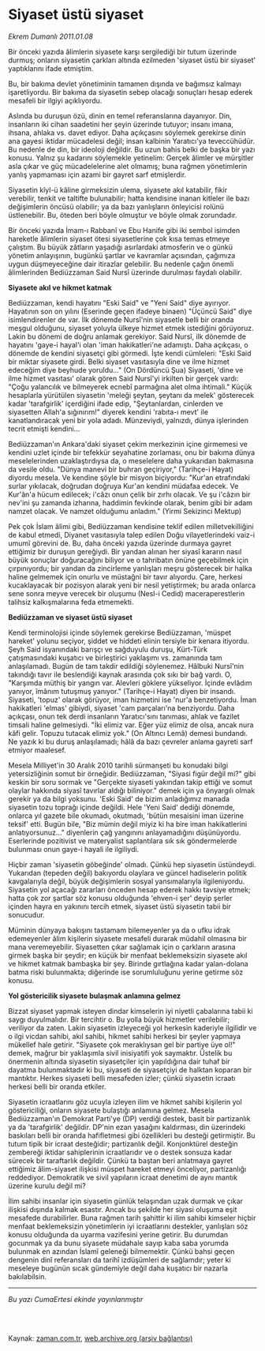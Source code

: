 # Siyaset üstü siyaset

*Ekrem Dumanlı 2011.01.08*

<td class="columnist-detail">
<p>Bir önceki yazıda âlimlerin siyasete karşı sergilediği bir tutum üzerinde durmuş; onların siyasetin çarkları altında ezilmeden 'siyaset üstü bir siyaset' yaptıklarını ifade etmiştim.</p>
<p>
<div id="haberMetinDiv">
<p> Bu, bir bakıma devlet yönetiminin tamamen dışında ve bağımsız kalmayı işaretliyordu. Bir bakıma da siyasetin sebep olacağı sonuçları hesap ederek mesafeli bir ilgiyi açıklıyordu.
<p>Aslında bu duruşun özü, dinin en temel referanslarına dayanıyor. Din, insanların iki cihan saadetini her şeyin üzerinde tutuyor; insanı imana, ihsana, ahlaka vs. davet ediyor. Daha açıkçasını söylemek gerekirse dinin ana gayesi iktidar mücadelesi değil; insan kalbinin Yaratıcı'ya teveccühüdür. Bu nedenle de din, bir ideoloji değildir. Bu uzun bahis belki de başka bir yazı konusu. Yalnız şu kadarını söylemekle yetinelim: Gerçek âlimler ve mürşitler asla çıkar ve güç mücadelelerine alet olmamış; buna rağmen yönetimlerin yanlış yapmaması için azami bir gayret sarf etmişlerdir.
<p>Siyasetin kîyl-ü kâline girmeksizin ulema, siyasete akıl katabilir, fikir verebilir, tenkit ve taltifte bulunabilir; hatta kendisine inanan kitleler ile bazı değişimlerin öncüsü olabilir; ya da bazı yanlışların önleyicisi rolünü üstlenebilir. Bu, öteden beri böyle olmuştur ve böyle olmak zorundadır.
<p>Bir önceki yazıda İmam-ı Rabbanî ve Ebu Hanife gibi iki sembol isimden hareketle âlimlerin siyaset ötesi siyasetlerine çok kısa temas etmeye çalıştım. Bu büyük zâtların yaşadığı asırlardaki atmosferin ve o günkü yönetim anlayışının, bugünkü şartlar ve kavramlar açısından, çağımıza uygun düşmeyeceğine dair itirazlar gelebilir. Bu nedenle çağın önemli âlimlerinden Bediüzzaman Said Nursî üzerinde durulması faydalı olabilir.
<p><b>Siyasete akıl ve hikmet katmak</b>
<p>Bediüzzaman, kendi hayatını "Eski Said" ve "Yeni Said" diye ayırıyor. Hayatının son on yılını (Eserinde geçen ifadeye binaen) "Üçüncü Said" diye isimlendirenler de var. İlk dönemde Nursî'nin siyasetle belli bir oranda meşgul olduğunu, siyaset yoluyla ülkeye hizmet etmek istediğini görüyoruz. Lakin bu dönemi de doğru anlamak gerekiyor. Said Nursî, ilk dönemde de hayatını 'gaye-i hayal'i olan 'iman hakikatleri'ne adamıştı. Daha açıkçası, o dönemde de kendini siyasetçi gibi görmedi. İşte kendi cümleleri: "Eski Said bir miktar siyasete girdi. Belki siyaset vasıtasıyla dine ve ilme hizmet edeceğim diye beyhude yoruldu..." (On Dördüncü Şua) Siyaseti, 'dine ve ilme hizmet vasıtası' olarak gören Said Nursî'yi irkilten bir gerçek vardı: "Çoğu yalancılık ve bilmeyerek ecnebî parmağına alet olma ihtimali." Küçük hesaplarla yürütülen siyasetin 'meleği şeytan, şeytanı da melek' gösterecek kadar 'tarafgirlik' içerdiğini ifade edip, "Şeytanlardan, cinlerden ve siyasetten Allah'a sığınırım!" diyerek kendini 'rabıta-ı mevt' ile kanatlandıracak yeni bir yola adadı. Münzeviydi, yalnızdı, dünya işlerinden tecrit etmişti kendini...
<p>Bediüzzaman'ın Ankara'daki siyaset çekim merkezinin içine girmemesi ve kendini uzlet içinde bir tefekkür seyahatine zorlaması, onu bir bakıma dünya meselelerinden uzaklaştırdıysa da, o meselelere daha yukarıdan bakmasına da vesile oldu. "Dünya manevi bir buhran geçiriyor," (Tarihçe-i Hayat) diyordu mesela. Ve kendine şöyle bir misyon biçiyordu: "Kur'an etrafındaki surlar yıkılacak, doğrudan doğruya Kur'an kendini müdafaa edecek. Ve Kur'ân'a hücum edilecek; i'câzı onun çelik bir zırhı olacak. Ve şu i'câzın bir nev'ini şu zamanda izharına, haddimin fevkinde olarak, benim gibi bir adam namzet olacak. Ve namzet olduğumu anladım." (Yirmi Sekizinci Mektup)
<p>Pek çok İslam âlimi gibi, Bediüzzaman kendisine teklif edilen milletvekilliğini de kabul etmedi, Diyanet vasıtasıyla talep edilen Doğu vilayetlerindeki vaiz-i umumî görevini de. Bu, daha önceki yazıda üzerinde durmaya gayret ettiğimiz bir duruşun gereğiydi. Bir yandan alınan her siyasî kararın nasıl büyük sonuçlar doğuracağını biliyor ve o tahribatın önüne geçebilmek için çırpınıyordu; bir yandan da zincirleme yanlışları meşru gösterecek bir halka haline gelmemek için onurlu ve müstağni bir tavır alıyordu. Çare, herkesi kucaklayacak bir pozisyon alarak yeni bir nesil yetiştirmek; bu arada onlarca sene sonra meyve verecek bir oluşumu (Nesl-i Cedid) maceraperestlerin talihsiz kalkışmalarına feda etmemekti.
<p><b>Bediüzzaman ve siyaset üstü siyaset</b>
<p>Kendi terminolojisi içinde söylemek gerekirse Bediüzzaman, 'müspet hareket' yolunu seçiyor, şiddet ve hiddeti elinin tersiyle bir kenara itiyordu. Şeyh Said isyanındaki barışçı ve sağduyulu duruşu, Kürt-Türk çatışmasındaki kuşatıcı ve birleştirici yaklaşımı vs. zamanında tam anlaşılamadı. Bugün de tam takdir edildiği söylenemez. Hâlbuki Nursî'nin takındığı tavır ile beslendiği kaynak arasında çok sıkı bir bağ vardı. O, "Karşımda müthiş bir yangın var. Alevleri göklere yükseliyor. İçinde evlâdım yanıyor, îmânım tutuşmuş yanıyor." (Tarihçe-i Hayat) diyen bir insandı. Siyaseti, 'topuz' olarak görüyor, iman hizmetini ise 'nur'a benzetiyordu. İman hakikatleri 'elmas' gibiydi, siyaset 'cam parçaları'na benziyordu. Daha açıkçası, onun tek derdi insanların Yaratıcı'sını tanıması, ahlak ve fazilet timsali haline gelmesiydi. "İki elimiz var. Eğer yüz elimiz de olsa, ancak nura kâfi gelir. Topuzu tutacak elimiz yok." (On Altıncı Lemâ) demesi bundandı. Ne yazık ki bu duruş anlaşılamadı; hâlâ da bazı çevreler anlama gayreti sarf etmiyor maalesef.
<p>Mesela Milliyet'in 30 Aralık 2010 tarihli sürmanşeti bu konudaki bilgi yetersizliğinin somut bir örneğidir. Bediüzzaman, "Siyasi figür değil mi?" gibi keskin bir soru sormak ve "Gerçekte siyaseti yakından takip ettiği ve somut olaylar hakkında siyasî tavırlar aldığı biliniyor." demek için ya önyargılı olmak gerekir ya da bilgi yoksunu. 'Eski Said' de bizim anladığımız manada siyasetin tozu toprağı içinde değildi. Hele 'Yeni Said' dediği dönemde, onlarca yıl gazete bile okumadı, okutmadı, 'bütün mesaisini iman üzerine teksif' etti. Bugün bile, "Biz mümin değil miyiz ki ha bire iman hakikatlerini anlatıyorsunuz..." diyenlerin çağ yangınını anlayamadığını düşünüyordu. Eserlerinde pozitivist ve materyalist saplantılara sık sık göndermelerde bulunması onun gaye-i hayali ile ilgiliydi.
<p>Hiçbir zaman 'siyasetin göbeğinde' olmadı. Çünkü hep siyasetin üstündeydi. Yukarıdan (tepeden değil) bakıyordu olaylara ve güncel hadiselerin politik kavgalarıyla değil, büyük değişimlerin sosyal yansımalarıyla ilgileniyordu. Siyasetin yol açacağı zararları önceden hesap ederek hakkı tavsiye etmek; hatta çok zor şartlar söz konusu olduğunda 'ehven-i şer' deyip şerler içinden hayra en yakınını tercih etmek, siyaset üstü siyasetin tabii bir sonucudur.
<p>Müminin dünyaya bakışını tastamam bilemeyenler ya da o ufku idrak edemeyenler âlim kişilerin siyasete mesafeli durarak müdahil olmasına bir mana veremeyebilir. Siyasetten çıkar sağlamak için o çarkların arasına girmek başka bir şeydir; en küçük bir menfaat beklemeksizin siyasete akıl ve hikmet katmak bambaşka bir şey. Birinde gırtlağına kadar yalan-dolana batma riski bulunmakta; diğerinde ise sorumluluğunu yerine getirme söz konusu.
<p><b>Yol göstericilik siyasete bulaşmak anlamına gelmez</b>
<p>Bizzat siyaset yapmak isteyen dindar kimselerin iyi niyetli çabalarına tabii ki saygı duyulmalıdır. Bir tercihtir o. Bu yolla büyük hizmetler verilebilir; veriliyor da zaten. Lakin siyasetin izleyeceği yol herkesin kaderiyle ilgilidir ve o ilgi vicdan sahibi, akıl sahibi, hikmet sahibi herkesi bir şeyler yapmaya mükellef hale getirir. "Siyasete çok meraklıysan gel bir partiye üye ol!" demek, mağrur bir yaklaşımla sivil inisiyatifi yok saymaktır. Üstelik bu önermenin altında siyasetin siyasetçiler için yapıldığına dair tuhaf bir dayatma bulunmaktadır ki bu, siyaseti de siyasetçiyi de halktan koparan bir mantıktır. Herkes siyaseti belli mesafeden izler; çünkü siyasetin icraatı herkesi belli bir oranda etkiler.
<p>Siyasetin icraatlarını göz ucuyla izleyen ilim ve hikmet sahibi kişilerin yol göstericiliği, onların siyasete bulaştığı anlamına gelmez. Mesela Bediüzzaman'ın Demokrat Parti'ye (DP) verdiği destek, basit bir partizanlık ya da 'tarafgirlik' değildir. DP'nin ezan yasağını kaldırması, din üzerindeki baskıları belli bir oranda hafifletmesi gibi özellikleri bu desteği getirmiştir. Bu tutum tipik bir icraat desteğidir; partizanlık değil. Konjonktürel desteğin zembereği iktidar sahiplerinin icraatlarıdır ve o destek sonsuza kadar sürecek bir taraftarlık değildir. Çünkü ta baştan beri anlatmaya gayret ettiğimiz âlim-siyaset ilişkisi müspet hareket etmeyi önceliyor, partizanlığı reddediyor. Demokratik ve sivil yapıların icraat denetimi de aynı mantık üzerine kurulu değil mi?
<p>İlim sahibi insanlar için siyasetin günlük telaşından uzak durmak ve çıkar ilişkisi dışında kalmak esastır. Ancak bu şekilde her siyasi oluşuma eşit mesafede durabilirler. Buna rağmen tarih şahittir ki ilim sahibi kimseler hiçbir menfaat beklemeksizin yönetimlerin iyi icraatlarını destekler, yanlışları söz konusu olduğunda da uyarma vazifesini yerine getirir. Bu durumdan gocunmak ya da bunu siyasete müdahale sayıp kaba saba yorumda bulunmak en azından İslamî geleneği bilmemektir. Çünkü bahsi geçen dengenin dinî referansları da tarihî izdüşümleri de sağlamdır; yeter ki meseleye bugünün sıcak gündemiyle değil daha kuşatıcı bir nazarla bakılabilsin.
<p><hr/>
<p><i>Bu yazı CumaErtesi ekinde yayınlanmıştır</i></p></p></p></p></p></p></p></p></p></p></p></p></p></p></p></p></p></p></p></div>
</p>


<p><br>
		 </br></p></td>

Kaynak: [zaman.com.tr](http://zaman.com.tr/yazar.do?yazino=1075530), [web.archive.org (arşiv bağlantısı)](http://web.archive.org/web/20120218145141/http://www.zaman.com.tr:80/yazar.do?yazino=1075530)
